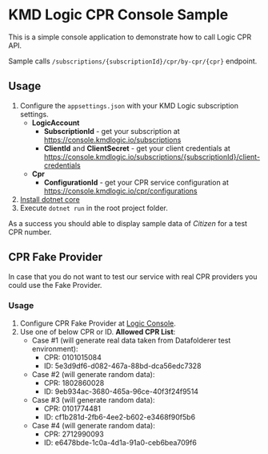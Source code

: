 # KMD Logic CPR Console Sample
This is a simple console application to demonstrate how to call Logic CPR API.

Sample calls `/subscriptions/{subscriptionId}/cpr/by-cpr/{cpr}` endpoint.

## Usage
1. Configure the `appsettings.json` with your KMD Logic subscription settings.
   - **LogicAccount**
     - **SubscriptionId** - get your subscription at https://console.kmdlogic.io/subscriptions
     - **ClientId** and **ClientSecret** - get your client credentials at https://console.kmdlogic.io/subscriptions/{subscriptionId}/client-credentials
   - **Cpr**
     - **ConfigurationId** - get your CPR service configuration at https://console.kmdlogic.io/cpr/configurations
2. [Install dotnet core](https://dotnet.microsoft.com/download)
3. Execute `dotnet run` in the root project folder.

As a success you should able to display sample data of _Citizen_ for a test CPR number.

## CPR Fake Provider
In case that you do not want to test our service with real CPR providers you could use the Fake Provider.

### Usage
1. Configure CPR Fake Provider at [Logic Console](https://console.kmdlogic.io/cpr/configurations).
2. Use one of below CPR or ID. **Allowed CPR List**:
   - Case #1 (will generate real data taken from Datafolderer test environment):
     - CPR: 0101015084
     - ID: 5e3d9df6-d082-467a-88bd-dca56edc7328
   - Case #2 (will generate random data):
     - CPR: 1802860028
     - ID: 9eb934ac-3680-465a-96ce-40f3f24f9514
   - Case #3 (will generate random data):
     - CPR: 0101774481
     - ID: cf1b281d-2fb6-4ee2-b602-e3468f90f5b6
   - Case #4 (will generate random data):
     - CPR: 2712990093
     - ID: e6478bde-1c0a-4d1a-91a0-ceb6bea709f6
